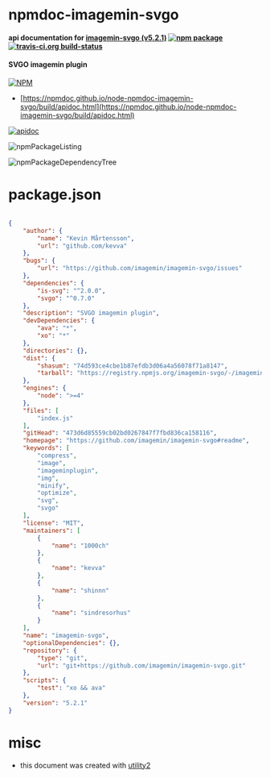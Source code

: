 # npmdoc-imagemin-svgo

#### api documentation for  [imagemin-svgo (v5.2.1)](https://github.com/imagemin/imagemin-svgo#readme)  [![npm package](https://img.shields.io/npm/v/npmdoc-imagemin-svgo.svg?style=flat-square)](https://www.npmjs.org/package/npmdoc-imagemin-svgo) [![travis-ci.org build-status](https://api.travis-ci.org/npmdoc/node-npmdoc-imagemin-svgo.svg)](https://travis-ci.org/npmdoc/node-npmdoc-imagemin-svgo)

#### SVGO imagemin plugin

[![NPM](https://nodei.co/npm/imagemin-svgo.png?downloads=true&downloadRank=true&stars=true)](https://www.npmjs.com/package/imagemin-svgo)

- [https://npmdoc.github.io/node-npmdoc-imagemin-svgo/build/apidoc.html](https://npmdoc.github.io/node-npmdoc-imagemin-svgo/build/apidoc.html)

[![apidoc](https://npmdoc.github.io/node-npmdoc-imagemin-svgo/build/screenCapture.buildCi.browser.%252Ftmp%252Fbuild%252Fapidoc.html.png)](https://npmdoc.github.io/node-npmdoc-imagemin-svgo/build/apidoc.html)

![npmPackageListing](https://npmdoc.github.io/node-npmdoc-imagemin-svgo/build/screenCapture.npmPackageListing.svg)

![npmPackageDependencyTree](https://npmdoc.github.io/node-npmdoc-imagemin-svgo/build/screenCapture.npmPackageDependencyTree.svg)



# package.json

```json

{
    "author": {
        "name": "Kevin Mårtensson",
        "url": "github.com/kevva"
    },
    "bugs": {
        "url": "https://github.com/imagemin/imagemin-svgo/issues"
    },
    "dependencies": {
        "is-svg": "^2.0.0",
        "svgo": "^0.7.0"
    },
    "description": "SVGO imagemin plugin",
    "devDependencies": {
        "ava": "*",
        "xo": "*"
    },
    "directories": {},
    "dist": {
        "shasum": "74d593ce4cbe1b87efdb3d06a4a56078f71a8147",
        "tarball": "https://registry.npmjs.org/imagemin-svgo/-/imagemin-svgo-5.2.1.tgz"
    },
    "engines": {
        "node": ">=4"
    },
    "files": [
        "index.js"
    ],
    "gitHead": "473d6d85559cb02bd0267847f7fbd836ca158116",
    "homepage": "https://github.com/imagemin/imagemin-svgo#readme",
    "keywords": [
        "compress",
        "image",
        "imageminplugin",
        "img",
        "minify",
        "optimize",
        "svg",
        "svgo"
    ],
    "license": "MIT",
    "maintainers": [
        {
            "name": "1000ch"
        },
        {
            "name": "kevva"
        },
        {
            "name": "shinnn"
        },
        {
            "name": "sindresorhus"
        }
    ],
    "name": "imagemin-svgo",
    "optionalDependencies": {},
    "repository": {
        "type": "git",
        "url": "git+https://github.com/imagemin/imagemin-svgo.git"
    },
    "scripts": {
        "test": "xo && ava"
    },
    "version": "5.2.1"
}
```



# misc
- this document was created with [utility2](https://github.com/kaizhu256/node-utility2)
